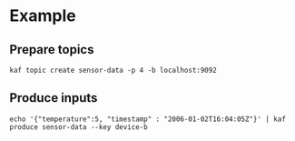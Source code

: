 # Example

## Prepare topics

```shell
kaf topic create sensor-data -p 4 -b localhost:9092

```

## Produce inputs

```shell
echo '{"temperature":5, "timestamp" : "2006-01-02T16:04:05Z"}' | kaf produce sensor-data --key device-b
```
